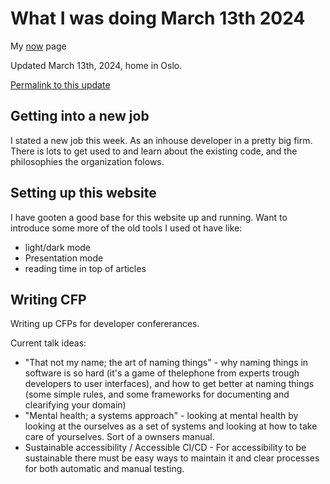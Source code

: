 # What I was doing March 13th 2024

My [now](/now/) page

Updated March 13th, 2024, home in Oslo.

[Permalink to this update](/now/2024.03.13)

## Getting into a new job

I stated a new job this week. As an inhouse developer in a pretty big firm. There is lots to get used to and learn about the existing code, and the philosophies the organization folows.




## Setting up this website

I have gooten a good base for this website up and running. Want to introduce some more of the old tools I used ot have like:

- light/dark mode
- Presentation mode
- reading time in top of articles

## Writing CFP

Writing up CFPs for developer confererances. 

Current talk ideas:
- "That not my name; the art of naming things" - why naming things in software is so hard (it's a game of thelephone from experts trough developers to user interfaces), and how to get better at naming things (some simple rules, and some frameworks for documenting and clearifying your domain)
- "Mental health; a systems approach" - looking at mental health by looking at the ourselves as a set of systems and looking at how to take care of yourselves. Sort of a ownsers manual.
- Sustainable accessibility / Accessible CI/CD - For accessibility to be sustainable there must be easy ways to maintain it and clear processes for both automatic and manual testing.